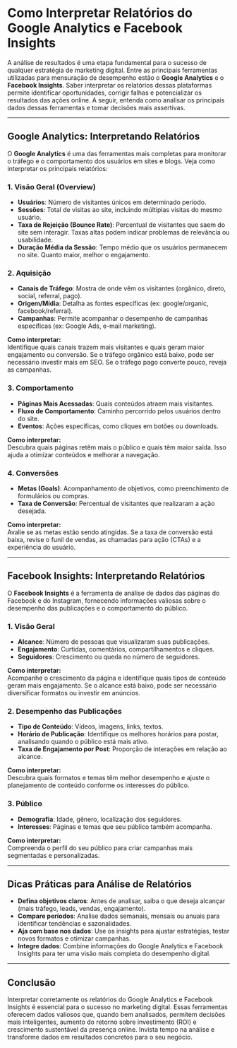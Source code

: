 
# Como Interpretar Relatórios do Google Analytics e Facebook Insights

A análise de resultados é uma etapa fundamental para o sucesso de qualquer estratégia de marketing digital. Entre as principais ferramentas utilizadas para mensuração de desempenho estão o **Google Analytics** e o **Facebook Insights**. Saber interpretar os relatórios dessas plataformas permite identificar oportunidades, corrigir falhas e potencializar os resultados das ações online. A seguir, entenda como analisar os principais dados dessas ferramentas e tomar decisões mais assertivas.

---

## Google Analytics: Interpretando Relatórios

O **Google Analytics** é uma das ferramentas mais completas para monitorar o tráfego e o comportamento dos usuários em sites e blogs. Veja como interpretar os principais relatórios:

### 1. **Visão Geral (Overview)**
- **Usuários**: Número de visitantes únicos em determinado período.
- **Sessões**: Total de visitas ao site, incluindo múltiplas visitas do mesmo usuário.
- **Taxa de Rejeição (Bounce Rate)**: Percentual de visitantes que saem do site sem interagir. Taxas altas podem indicar problemas de relevância ou usabilidade.
- **Duração Média da Sessão**: Tempo médio que os usuários permanecem no site. Quanto maior, melhor o engajamento.

### 2. **Aquisição**
- **Canais de Tráfego**: Mostra de onde vêm os visitantes (orgânico, direto, social, referral, pago).
- **Origem/Mídia**: Detalha as fontes específicas (ex: google/organic, facebook/referral).
- **Campanhas**: Permite acompanhar o desempenho de campanhas específicas (ex: Google Ads, e-mail marketing).

**Como interpretar:**  
Identifique quais canais trazem mais visitantes e quais geram maior engajamento ou conversão. Se o tráfego orgânico está baixo, pode ser necessário investir mais em SEO. Se o tráfego pago converte pouco, reveja as campanhas.

### 3. **Comportamento**
- **Páginas Mais Acessadas**: Quais conteúdos atraem mais visitantes.
- **Fluxo de Comportamento**: Caminho percorrido pelos usuários dentro do site.
- **Eventos**: Ações específicas, como cliques em botões ou downloads.

**Como interpretar:**  
Descubra quais páginas retêm mais o público e quais têm maior saída. Isso ajuda a otimizar conteúdos e melhorar a navegação.

### 4. **Conversões**
- **Metas (Goals)**: Acompanhamento de objetivos, como preenchimento de formulários ou compras.
- **Taxa de Conversão**: Percentual de visitantes que realizaram a ação desejada.

**Como interpretar:**  
Avalie se as metas estão sendo atingidas. Se a taxa de conversão está baixa, revise o funil de vendas, as chamadas para ação (CTAs) e a experiência do usuário.

---

## Facebook Insights: Interpretando Relatórios

O **Facebook Insights** é a ferramenta de análise de dados das páginas do Facebook e do Instagram, fornecendo informações valiosas sobre o desempenho das publicações e o comportamento do público.

### 1. **Visão Geral**
- **Alcance**: Número de pessoas que visualizaram suas publicações.
- **Engajamento**: Curtidas, comentários, compartilhamentos e cliques.
- **Seguidores**: Crescimento ou queda no número de seguidores.

**Como interpretar:**  
Acompanhe o crescimento da página e identifique quais tipos de conteúdo geram mais engajamento. Se o alcance está baixo, pode ser necessário diversificar formatos ou investir em anúncios.

### 2. **Desempenho das Publicações**
- **Tipo de Conteúdo**: Vídeos, imagens, links, textos.
- **Horário de Publicação**: Identifique os melhores horários para postar, analisando quando o público está mais ativo.
- **Taxa de Engajamento por Post**: Proporção de interações em relação ao alcance.

**Como interpretar:**  
Descubra quais formatos e temas têm melhor desempenho e ajuste o planejamento de conteúdo conforme os interesses do público.

### 3. **Público**
- **Demografia**: Idade, gênero, localização dos seguidores.
- **Interesses**: Páginas e temas que seu público também acompanha.

**Como interpretar:**  
Compreenda o perfil do seu público para criar campanhas mais segmentadas e personalizadas.

---

## Dicas Práticas para Análise de Relatórios

- **Defina objetivos claros**: Antes de analisar, saiba o que deseja alcançar (mais tráfego, leads, vendas, engajamento).
- **Compare períodos**: Analise dados semanais, mensais ou anuais para identificar tendências e sazonalidades.
- **Aja com base nos dados**: Use os insights para ajustar estratégias, testar novos formatos e otimizar campanhas.
- **Integre dados**: Combine informações do Google Analytics e Facebook Insights para ter uma visão mais completa do desempenho digital.

---

## Conclusão

Interpretar corretamente os relatórios do Google Analytics e Facebook Insights é essencial para o sucesso no marketing digital. Essas ferramentas oferecem dados valiosos que, quando bem analisados, permitem decisões mais inteligentes, aumento do retorno sobre investimento (ROI) e crescimento sustentável da presença online. Invista tempo na análise e transforme dados em resultados concretos para o seu negócio.
```
